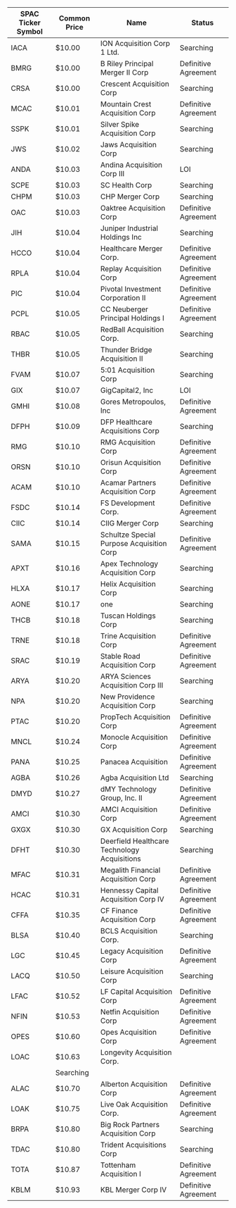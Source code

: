 SPAC Ticker Symbol | Common Price  | Name                                         | Status              
------------------ | ------------- | -------------------------------------------- | --------------------
IACA               | $10.00        | ION Acquisition Corp 1 Ltd.                  | Searching           
BMRG               | $10.00        | B Riley Principal Merger II Corp             | Definitive Agreement
CRSA               | $10.00        | Crescent Acquisition Corp                    | Searching           
MCAC               | $10.01        | Mountain Crest Acquisition Corp              | Definitive Agreement
SSPK               | $10.01        | Silver Spike Acquisition Corp                | Searching           
JWS                | $10.02        | Jaws Acquisition Corp                        | Searching           
ANDA               | $10.03        | Andina Acquisition Corp III                  | LOI                 
SCPE               | $10.03        | SC Health Corp                               | Searching           
CHPM               | $10.03        | CHP Merger Corp                              | Searching           
OAC                | $10.03        | Oaktree Acquisition Corp                     | Definitive Agreement
JIH                | $10.04        | Juniper Industrial Holdings Inc              | Searching           
HCCO               | $10.04        | Healthcare Merger Corp.                      | Definitive Agreement
RPLA               | $10.04        | Replay Acquisition Corp                      | Definitive Agreement
PIC                | $10.04        | Pivotal Investment Corporation II            | Definitive Agreement
PCPL               | $10.05        | CC Neuberger Principal Holdings I            | Definitive Agreement
RBAC               | $10.05        | RedBall Acquisition Corp.                    | Searching           
THBR               | $10.05        | Thunder Bridge Acquisition II                | Searching           
FVAM               | $10.07        | 5:01 Acquisition Corp                        | Searching           
GIX                | $10.07        | GigCapital2, Inc                             | LOI                 
GMHI               | $10.08        | Gores Metropoulos, Inc                       | Definitive Agreement
DFPH               | $10.09        | DFP Healthcare Acquisitions Corp             | Searching           
RMG                | $10.10        | RMG Acquisition Corp                         | Definitive Agreement
ORSN               | $10.10        | Orisun Acquisition Corp                      | Definitive Agreement
ACAM               | $10.10        | Acamar Partners Acquisition Corp             | Definitive Agreement
FSDC               | $10.14        | FS Development Corp.                         | Definitive Agreement
CIIC               | $10.14        | CIIG Merger Corp                             | Searching           
SAMA               | $10.15        | Schultze Special Purpose Acquisition Corp    | Definitive Agreement
APXT               | $10.16        | Apex Technology Acquisition Corp             | Searching           
HLXA               | $10.17        | Helix Acquisition Corp                       | Searching           
AONE               | $10.17        | one                                          | Searching           
THCB               | $10.18        | Tuscan Holdings Corp                         | Searching           
TRNE               | $10.18        | Trine Acquisition Corp                       | Definitive Agreement
SRAC               | $10.19        | Stable Road Acquisition Corp                 | Definitive Agreement
ARYA               | $10.20        | ARYA Sciences Acquisition Corp III           | Searching           
NPA                | $10.20        | New Providence Acquisition Corp              | Searching           
PTAC               | $10.20        | PropTech Acquisition Corp                    | Definitive Agreement
MNCL               | $10.24        | Monocle Acquisition Corp                     | Definitive Agreement
PANA               | $10.25        | Panacea Acquisition                          | Definitive Agreement
AGBA               | $10.26        | Agba Acquisition Ltd                         | Searching           
DMYD               | $10.27        | dMY Technology Group, Inc. II                | Definitive Agreement
AMCI               | $10.30        | AMCI Acquisition Corp                        | Definitive Agreement
GXGX               | $10.30        | GX Acquisition Corp                          | Searching           
DFHT               | $10.30        | Deerfield Healthcare Technology Acquisitions | Searching           
MFAC               | $10.31        | Megalith Financial Acquisition Corp          | Definitive Agreement
HCAC               | $10.31        | Hennessy Capital Acquisition Corp IV         | Definitive Agreement
CFFA               | $10.35        | CF Finance Acquisition Corp                  | Definitive Agreement
BLSA               | $10.40        | BCLS Acquisition Corp.                       | Searching           
LGC                | $10.45        | Legacy Acquisition Corp                      | Definitive Agreement
LACQ               | $10.50        | Leisure Acquisition Corp                     | Searching           
LFAC               | $10.52        | LF Capital Acquisition Corp                  | Definitive Agreement
NFIN               | $10.53        | Netfin Acquisition Corp                      | Definitive Agreement
OPES               | $10.60        | Opes Acquisition Corp                        | Definitive Agreement
LOAC               | $10.63        | Longevity Acquisition Corp.
                 | Searching           
ALAC               | $10.70        | Alberton Acquisition Corp                    | Definitive Agreement
LOAK               | $10.75        | Live Oak Acquisition Corp.                   | Definitive Agreement
BRPA               | $10.80        | Big Rock Partners Acquisition Corp           | Searching           
TDAC               | $10.80        | Trident Acquisitions Corp                    | Searching           
TOTA               | $10.87        | Tottenham Acquisition I                      | Definitive Agreement
KBLM               | $10.93        | KBL Merger Corp IV                           | Definitive Agreement

